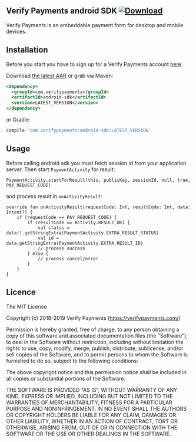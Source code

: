 ## Verify Payments android SDK [ ![Download](https://api.bintray.com/packages/pavel-gabriel/verifypayments/android-sdk/images/download.svg) ](https://bintray.com/pavel-gabriel/verifypayments/android-sdk/_latestVersion)
Verify Payments is an embeddable payment form for desktop and mobile devices.

## Installation
Before you start you have to sign up for a Verify Payments account [here](https://verifypayments.com/).

Download [the latest AAR](https://bintray.com/pavel-gabriel/verifypayments/android-sdk/_latestVersion) or grab via Maven:
```xml
<dependency>
  <groupId>com.verifypayments</groupId>
  <artifactId>android-sdk</artifactId>
  <version>LATEST_VERSION</version>
</dependency>
```
or Gradle:
```groovy
compile 'com.verifypayments:android-sdk:LATEST_VERSION'
```

## Usage
Before calling android sdk you must fetch session id from your application server. Then start `PaymentActivity` for result:
```
PaymentActivity.startForResult(this, publicKey, sessionId, null, true, PAY_REQUEST_CODE)
```
and process result in `onActivityResult`:
```
override fun onActivityResult(requestCode: Int, resultCode: Int, data: Intent?) {
    if (requestCode == PAY_REQUEST_CODE) {
        if (resultCode == Activity.RESULT_OK) {
            val status = data!!.getStringExtra(PaymentActivity.EXTRA_RESULT_STATUS)
            val id = data.getStringExtra(PaymentActivity.EXTRA_RESULT_ID)
            // process success
        } else {
            // process cancel/error
        }
    }    
}
```

## Licence
The MIT License

Copyright (c) 2018-2019 Verify Payments (https://verifypayments.com/)

Permission is hereby granted, free of charge, to any person obtaining a copy of this software and associated documentation files (the "Software"), to deal in the Software without restriction, including without limitation the rights to use, copy, modify, merge, publish, distribute, sublicense, and/or sell copies of the Software, and to permit persons to whom the Software is furnished to do so, subject to the following conditions:

The above copyright notice and this permission notice shall be included in all copies or substantial portions of the Software.

THE SOFTWARE IS PROVIDED "AS IS", WITHOUT WARRANTY OF ANY KIND, EXPRESS OR IMPLIED, INCLUDING BUT NOT LIMITED TO THE WARRANTIES OF MERCHANTABILITY, FITNESS FOR A PARTICULAR PURPOSE AND NONINFRINGEMENT. IN NO EVENT SHALL THE AUTHORS OR COPYRIGHT HOLDERS BE LIABLE FOR ANY CLAIM, DAMAGES OR OTHER LIABILITY, WHETHER IN AN ACTION OF CONTRACT, TORT OR OTHERWISE, ARISING FROM, OUT OF OR IN CONNECTION WITH THE SOFTWARE OR THE USE OR OTHER DEALINGS IN THE SOFTWARE.
